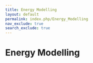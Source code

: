 ```yaml
---
title: Energy Modelling
layout: default
permalink: index.php/Energy_Modelling
nav_exclude: true
search_exclude: true
---
```


# Energy Modelling